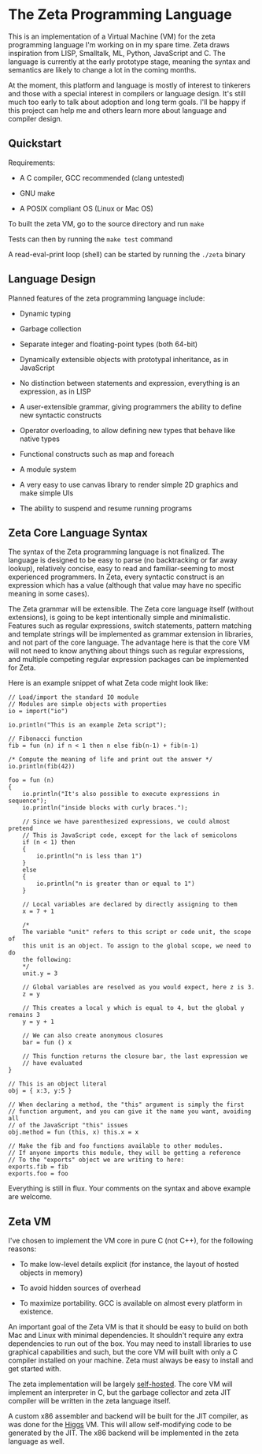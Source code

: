 The Zeta Programming Language
=============================

This is an implementation of a Virtual Machine (VM) for the zeta programming
language I'm working on in my spare time. Zeta draws inspiration from LISP,
Smalltalk, ML, Python, JavaScript and C. The language is currently at the early
prototype stage, meaning the syntax and semantics are likely to change a lot
in the coming months.

At the moment, this platform and language is mostly of interest to tinkerers
and those with a special interest in compilers or language design. It's still
much too early to talk about adoption and long term goals. I'll be happy if
this project can help me and others learn more about language and compiler
design.

## Quickstart

Requirements:

- A C compiler, GCC recommended (clang untested)

- GNU make

- A POSIX compliant OS (Linux or Mac OS)

To built the zeta VM, go to the source directory and run `make`

Tests can then by running the `make test` command

A read-eval-print loop (shell) can be started by running the `./zeta` binary

## Language Design

Planned features of the zeta programming language include:

- Dynamic typing

- Garbage collection

- Separate integer and floating-point types (both 64-bit)

- Dynamically extensible objects with prototypal inheritance, as in JavaScript

- No distinction between statements and expression, everything is an expression, as in LISP

- A user-extensible grammar, giving programmers the ability to define new syntactic constructs

- Operator overloading, to allow defining new types that behave like native types

- Functional constructs such as map and foreach

- A module system

- A very easy to use canvas library to render simple 2D graphics and make simple UIs

- The ability to suspend and resume running programs

## Zeta Core Language Syntax

The syntax of the Zeta programming language is not finalized. The language is
designed to be easy to parse (no backtracking or far away lookup), relatively
concise, easy to read and familiar-seeming to most experienced programmers.
In Zeta, every syntactic construct is an expression which has a value (although
that value may have no specific meaning in some cases).

The Zeta grammar will be extensible. The Zeta core language itself (without
extensions), is going to be kept intentionally simple and minimalistic.
Features such as regular expressions, switch statements, pattern matching and
template strings will be implemented as grammar extension in libraries, and
not part of the core language. The advantage here is that the core VM will not
need to know anything about things such as regular expressions, and multiple
competing regular expression packages can be implemented for Zeta.

Here is an example snippet of what Zeta code might look like:

```
// Load/import the standard IO module
// Modules are simple objects with properties
io = import("io")

io.println("This is an example Zeta script");

// Fibonacci function
fib = fun (n) if n < 1 then n else fib(n-1) + fib(n-1)

/* Compute the meaning of life and print out the answer */
io.println(fib(42))

foo = fun (n)
{
    io.println("It's also possible to execute expressions in sequence");
    io.println("inside blocks with curly braces.");

    // Since we have parenthesized expressions, we could almost pretend
    // This is JavaScript code, except for the lack of semicolons
    if (n < 1) then
    {
        io.println("n is less than 1")
    }
    else
    {
        io.println("n is greater than or equal to 1")
    }

    // Local variables are declared by directly assigning to them
    x = 7 + 1

    /*
    The variable "unit" refers to this script or code unit, the scope of
    this unit is an object. To assign to the global scope, we need to do
    the following:
    */
    unit.y = 3

    // Global variables are resolved as you would expect, here z is 3.
    z = y

    // This creates a local y which is equal to 4, but the global y remains 3
    y = y + 1

    // We can also create anonymous closures
    bar = fun () x

    // This function returns the closure bar, the last expression we
    // have evaluated
}

// This is an object literal
obj = { x:3, y:5 }

// When declaring a method, the "this" argument is simply the first
// function argument, and you can give it the name you want, avoiding all
// of the JavaScript "this" issues
obj.method = fun (this, x) this.x = x

// Make the fib and foo functions available to other modules.
// If anyone imports this module, they will be getting a reference
// To the "exports" object we are writing to here:
exports.fib = fib
exports.foo = foo
```

Everything is still in flux. Your comments on the syntax and above
example are welcome.

## Zeta VM

I've chosen to implement the VM core in pure C (not C++), for the following reasons:

- To make low-level details explicit (for instance, the layout of hosted objects in memory)

- To avoid hidden sources of overhead

- To maximize portability. GCC is available on almost every platform in existence.

An important goal of the Zeta VM is that it should be easy to build on both
Mac and Linux with minimal dependencies. It shouldn't require any extra dependencies
to run out of the box. You may need to install libraries to use graphical capabilities
and such, but the core VM will built with only a C compiler installed on your
machine. Zeta must always be easy to install and get started with.

The zeta implementation will be largely [self-hosted](https://en.wikipedia.org/wiki/Self-hosting).
The core VM will implement an interpreter in C, but the garbage collector and zeta JIT
compiler will be written in the zeta language itself.

A custom x86 assembler and backend will be built for the JIT compiler, as was done
for the [Higgs](https://github.com/higgsjs/Higgs) VM. This will allow self-modifying
code to be generated by the JIT. The x86 backend will be implemented in the zeta language as well.

